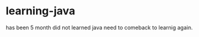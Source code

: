 # learning-java
<!--trip day 2-->
has been 5 month did not learned java need to comeback to learnig again.
